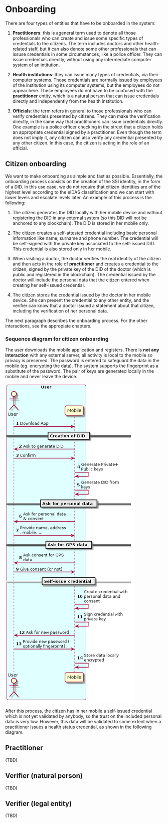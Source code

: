 # Onboarding

There are four types of entities that have to be onboarded in the system:

1. **Practitioners**: this is ageneral term used to denote all those professionals who can create and issue some specific types of credentials to the citizens. The term includes doctors and other health-related staff, but it can also denote some other professionals that can issuse credentials in some circumstances, like a police officer. They can issue credentials directly, without using any intermediate computer system of an intitution.

2. **Health institutions**: they can issue many types of credentials, via their computer systems. Those credentials are normally issued by employees of the institution using its computer systems, but the employees do not appear here. These employees do not have to be confused with the **practitioner** entity, which is a natural person that can issue credentials directly and independently from the health institution.

3. **Officials**: the term refers in general to those professionals who can verify credentials presented by citizens. They can make the verification directly, in the same way that practitioners can issue credentials directly. One example is a police officer checking in the street that a citizen holds an appropriate credential signed by a practitioner. Even though the term does not imply it, any citizen can also verify any credential presented by any other citizen. In this case, the citizen is acting in the role of an official.

## Citizen onboarding

We want to make onboarding as simple and fast as possible.
Essentially, the onboarding process consists on the creation of the SSI identity, in the form of a DID.
In this use case, we do not require that citizen identities are of the highest level according to the eIDAS classification and we can start with lower levels and escalate levels later.
An example of this process is the following:

1. The citizen generates the DID locally with her mobile device and without registering the DID in any external system (so this DID will not be anchored to any blockchain).
The DID is stored in her mobile only.

2. The citizen creates a self-attested credential including basic personal information like name, surname and phone number.
The credential will be self-signed with the private key associated to the self-issued DID.
This credential is also stored only in her mobile.

3. When visiting a doctor, the doctor verifies the real identity of the citizen and then acts in the role of **practitioner** and creates a credential to the citizen, signed by the private key of the DID of the doctor (which is public and registered in the blockchain).
The credential issued by the doctor will include the personal data that the citizen entered when creating her self-issued credential.

4. The citizen stores the credential issued by the doctor in her mobile device. She can present the credential to any other entity, and the verifier can know that a doctor issued a statement about that citizen, including the verification of her personal data.

The next paragraph describes the onboarding process. For the other interactions, see the appropiate chapters.

### Sequence diagram for citizen onboarding

The user downloads the mobile application and registers.
There is **not any interaction** with any external server, all activity is local to the mobile so privacy is preserved.
The password is entered to safeguard the data in the mobile (eg. encrypting the data).
The system supports the fingerprint as a substitute of the password.
The pair of keys are generated locally in the mobile and never leave the device.

![Onboarding](images/onboarding/citizen.png)

After this process, the citizen has in her mobile a self-issued credential which is not yet validated by anybody, so the trust on the included personal data is very low.
However, this data will be validated to some extent when a practitioner issues a health status credential, as shown in the following diagram.

## Practitioner

(TBD)

## Verifier (natural person)

(TBD)

## Verifier (legal entity)

(TBD)